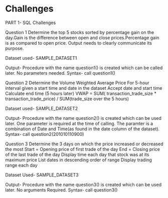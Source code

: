 # Challenges

PART 1- SQL Challenges

Question 1
Determine the top 5 stocks sorted by percentage gain on the day.Gain is the difference between open and close prices.Percentage gain is as compared to open price.
Output needs to clearly communicate its purpose.

Dataset used- SAMPLE_DATASET1

Output- Procedure  with the name question1() is created which can be called later. No parameters needed.
Syntax- call question1()


Question 2
Determine the Volume Weighted Average Price 
  For 5-hour interval given a start time and date in the dataset
  Accept date and start time
  Calculate end time (5 hours later)
  VWAP = SUM( transaction_trade_size * transaction_trade_price) / SUM(trade_size over the 5 hours)

Dataset used- SAMPLE_DATASET2

Output- Procedure with the name question2() is created which can be used later. One parameter is required at the time of calling. The paramter is a combination of Date and Time(as found in the date column of the dataset).
Syntax- call question2(201010110900)

Question 3
Determine the 3 days on which the price increased or decreased the most
  Start = Opening price of first trade of the day 
  End = Closing price of the last trade of the day
  Display time each day that stock was at its maximum price
  List dates in descending order of range
  Display trading range each day
  
Dataset Used- SAMPLE_DATASET3

Output- Procedure with the name question3() is created which can be used later. No arguments Required. 
Syntax- call question3()

